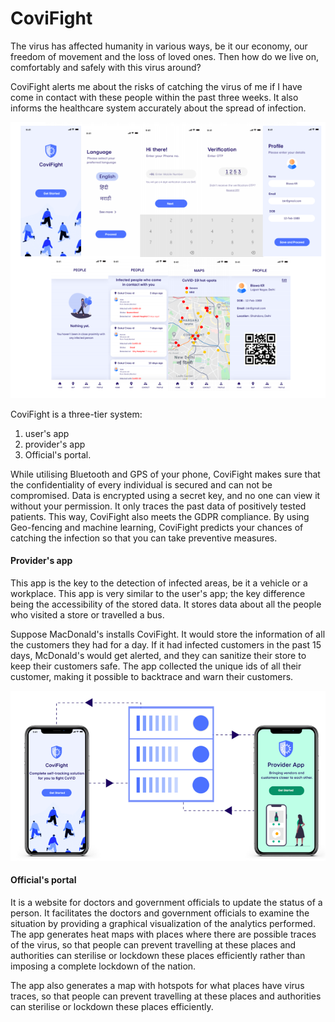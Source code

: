 # CoviFight


The virus has affected humanity in various ways, be it our economy, our freedom of movement and the loss of loved ones. Then how do we live on, comfortably and safely with this virus around?

CoviFight alerts me about the risks of catching the virus of me if I have come in contact with these people within the past three weeks. It also informs the healthcare system accurately about the spread of infection.

![](Images/pic1.png)

CoviFight is a three-tier system:
1) user's app
2) provider's app 
3) Official's portal.

While utilising Bluetooth and GPS of your phone, CoviFight makes sure that the confidentiality of every individual is secured and can not be compromised. Data is encrypted using a secret key, and no one can view it without your permission. It only traces the past data of positively tested patients. This way, CoviFight also meets the GDPR compliance. 
By using Geo-fencing and machine learning, CoviFight predicts your chances of catching the infection so that you can take preventive measures.

#### Provider's app 
This app is the key to the detection of infected areas, be it a vehicle or a workplace. This app is very similar to the user's app; the key difference being the accessibility of the stored data. It stores data about all the people who visited a store or travelled a bus.

Suppose MacDonald's installs CoviFight. It would store the information of all the customers they had for a day. If it had infected customers in the past 15 days, McDonald's would get alerted, and they can sanitize their store to keep their customers safe. The app collected the unique ids of all their customer, making it possible to backtrace and warn their customers.

![](Images/pic2.png)

#### Official's portal 
It is a website for doctors and government officials to update the status of a person. It facilitates the doctors and government officials to examine the situation by providing a graphical visualization of the analytics performed.
The app generates heat maps with places where there are possible traces of the virus, so that people can prevent travelling at these places and authorities can sterilise or lockdown these places efficiently rather than imposing a complete lockdown of the nation.

The app also generates a map with hotspots for what places have virus traces, so that people can prevent travelling at these places and authorities can sterilise or lockdown these places efficiently.
